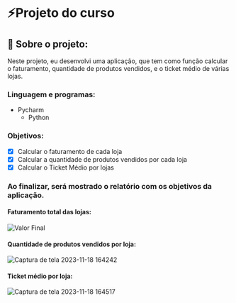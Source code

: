 # ⚡Projeto do curso

## 🖖 Sobre o projeto:
Neste projeto, eu desenvolvi uma aplicação, que tem como função calcular o faturamento, quantidade de produtos vendidos, e o ticket médio de várias lojas.

### Linguagem e programas:
- Pycharm
  - Python
 
### Objetivos:
- [X] Calcular o faturamento de cada loja
- [x] Calcular a quantidade de produtos vendidos por cada loja
- [x] Calcular o Ticket Médio por lojas

### Ao finalizar, será mostrado o relatório com os objetivos da aplicação.

#### Faturamento total das lojas:

![Valor Final](https://github.com/thomasth2/projeto-final/assets/136771667/37719962-91b1-42db-9aee-349f91200853)

#### Quantidade de produtos vendidos por loja:

![Captura de tela 2023-11-18 164242](https://github.com/thomasth2/projeto-final/assets/136771667/84057843-892a-403d-b439-8d3dded23154)

#### Ticket médio por loja:

![Captura de tela 2023-11-18 164517](https://github.com/thomasth2/projeto-final/assets/136771667/18a8678f-b858-4b1b-9b8a-752b93f14f1f)
